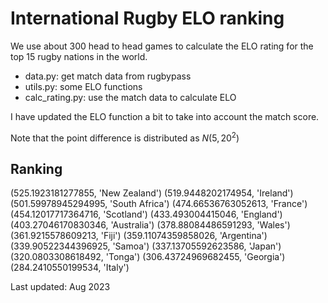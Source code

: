# International Rugby ELO ranking

We use about 300 head to head games to calculate the ELO rating for the top 15
rugby nations in the world.

- data.py: get match data from rugbypass
- utils.py: some ELO functions
- calc_rating.py: use the match data to calculate ELO

I have updated the ELO function a bit to take into account the match score.

Note that the point difference is distributed as $N(5, 20^2)$

## Ranking 

(525.1923181277855, 'New Zealand')
(519.9448202174954, 'Ireland')
(501.59978945294995, 'South Africa')
(474.66536763052613, 'France')
(454.12017717364716, 'Scotland')
(433.493004415046, 'England')
(403.27046170830346, 'Australia')
(378.88084486591293, 'Wales')
(361.9215578609213, 'Fiji')
(359.11074359858026, 'Argentina')
(339.90522344396925, 'Samoa')
(337.13705592623586, 'Japan')
(320.0803308618492, 'Tonga')
(306.43724969682455, 'Georgia')
(284.2410550199534, 'Italy')

Last updated: Aug 2023
